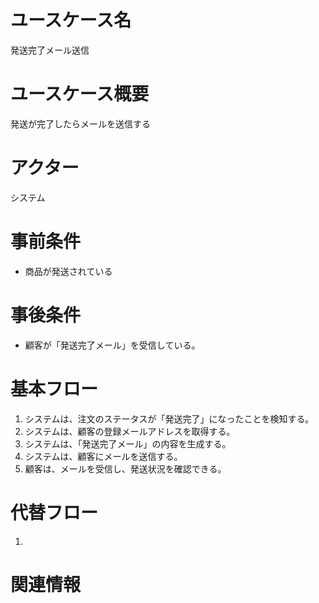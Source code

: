 # ユースケース名

発送完了メール送信

# ユースケース概要

発送が完了したらメールを送信する

# アクター

システム

# 事前条件

- 商品が発送されている

# 事後条件

- 顧客が「発送完了メール」を受信している。

# 基本フロー

1. システムは、注文のステータスが「発送完了」になったことを検知する。
2. システムは、顧客の登録メールアドレスを取得する。
3. システムは、「発送完了メール」の内容を生成する。
4. システムは、顧客にメールを送信する。
5. 顧客は、メールを受信し、発送状況を確認できる。

# 代替フロー

1.

# 関連情報
